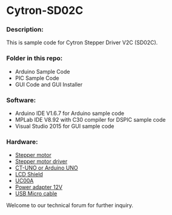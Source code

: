 # Cytron-SD02C

<h3>Description:</h3>

This is sample code for Cytron Stepper Driver V2C (SD02C). 
<h3>Folder in this repo:</h3>
<ul><li> Arduino Sample Code</li>
<li>PIC Sample Code</li>
<li>GUI Code and GUI Installer</li></ul>

<h3>Software:</h3>
<ul><li>Arduino IDE V1.6.7 for Arduino sample code</li>

<li>MPLab IDE V8.92 with C30 compiler for DSPIC sample code </li>

<li>Visual Studio 2015 for GUI sample code</li></ul>

<h3>Hardware:</h3>
<ul>
<li><a href="http://www.cytron.com.my/p-mo-step-35by48l" target="_blank">Stepper motor</a></li>
<li><a href="http://www.cytron.com.my/p-sd02c" target="_blank">Stepper motor driver</a></li>
<li><a href="http://www.cytron.com.my/p-ct-uno" target="_blank">CT-UNO or Arduino UNO</a></li> 
<li><a href="http://www.cytron.com.my/p-shield-lcd" target="_blank">LCD Shield</a></li>
<li><a href="http://www.cytron.com.my/p-uc00a" target="_blank">UC00A</a></li>
<li><a href="http://www.cytron.com.my/p-ad-12-2" target="_blank">Power adapter 12V</a></li>  
<li><a href="http://www.cytron.com.my/p-wr-usb-ub" target="_blank">USB Micro cable</a></li>  
</ul>
Welcome to our technical forum for further inquiry.
